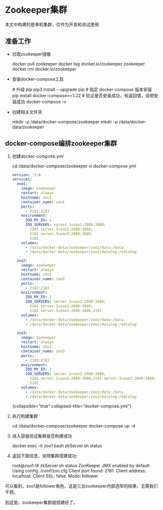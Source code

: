 # Zookeeper集群

<note>
    <p>
        本文中构建的是单机集群，仅作为开发和测试使用 &nbsp;&nbsp;&nbsp;&nbsp;&nbsp;&nbsp;&nbsp;&nbsp;
    </p>
</note>


## 准备工作

* 拉取zookeeper镜像

    <code-block lang="shell">
    docker pull zookeeper
    docker tag docker.io/zookeeper zookeeper
    docker rmi docker.io/zookeeper
    </code-block>

* 安装docker-compose工具

    <code-block lang="shell">
    # 升级 pip
    pip3 install --upgrade pip
    # 指定 docker-compose 版本安装
    pip install docker-compose==1.22
    # 验证是否安装成功，有返回值，说明安装成功
    docker-compose -v
    </code-block>

* 创建相关文件夹

    <code-block lang="shell">
    mkdir -p /data/docker-compose/zookeeper
    mkdir -p /data/docker-data/zookeeper
    </code-block>

## docker-compose编排zookeeper集群

1. 创建docker-compose.yml

    <code-block lang="shell">
    cd /data/docker-compose/zookeeper
    vi docker-compose.yml
    </code-block>

    ```yaml
    version: '3.6'
    services:
      zoo1:
        image: zookeeper
        restart: always
        hostname: zoo1
        container_name: zoo1
        ports:
          - 2181:2181
        environment:
          ZOO_MY_ID: 1
          ZOO_SERVERS: server.1=zoo1:2888:3888;
            2181 server.2=zoo2:2888:3888;
            2181 server.3=zoo3:2888:3888;
            2181
        volumes:
          - /data/docker-data/zookeeper/zoo1/data:/data
          - /data/docker-data/zookeeper/zoo1/datalog:/datalog
    
      zoo2:
        image: zookeeper
        restart: always
        hostname: zoo2
        container_name: zoo2
        ports:
          - 2182:2181
        environment:
          ZOO_MY_ID: 2
          ZOO_SERVERS: server.1=zoo1:2888:3888;
            2181 server.2=zoo2:2888:3888;
            2181 server.3=zoo3:2888:3888;2181
        volumes:
          - /data/docker-data/zookeeper/zoo2/data:/data
          - /data/docker-data/zookeeper/zoo2/datalog:/datalog
    
      zoo3:
        image: zookeeper
        restart: always
        hostname: zoo3
        container_name: zoo3
        ports:
          - 2183:2181
        environment:
          ZOO_MY_ID: 3
          ZOO_SERVERS: server.1=zoo1:2888:3888;
            2181 server.2=zoo2:2888:3888;2181 server.3=zoo3:2888:3888;
            2181
        volumes:
          - /data/docker-data/zookeeper/zoo3/data:/data
          - /data/docker-data/zookeeper/zoo3/datalog:/datalog
    ```
   {collapsible="true" collapsed-title="docker-compose.yml"}
2. 执行构建集群

    <code-block lang="shell">
    cd /data/docker-compose/zookeeper
    docker-compose up -d
    </code-block>
3. 进入容器验证集群是否构建成功

    <code-block lang="shell">
    docker exec -it zoo1 bash
    zkServer.sh status
    </code-block>
4. 返回下面信息，说明集群搭建成功:

    <code-block lang="shell">
    root@zoo1:/# zkServer.sh status
    ZooKeeper JMX enabled by default
    Using config: /conf/zoo.cfg
    Client port found: 2181. Client address: localhost. Client SSL: false.
    Mode: follower
    </code-block>

可以看到，zoo1是follower角色，这是三台zookeeper内部选举的结果，无需我们干预。

到这里，zookeeper集群就搭建好了。